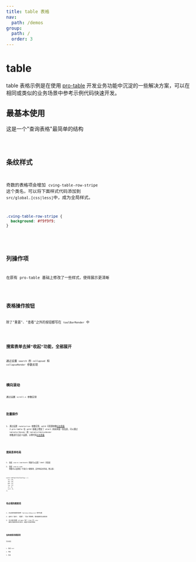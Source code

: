 ```yaml
---
title: table 表格
nav:
  path: /demos
group:
  path: /
  order: 3
---
```


# table

table 表格示例是在使用 [pro-table](https://procomponents.ant.design/components/table) 开发业务功能中沉淀的一些解决方案，可以在相同或类似的业务场景中参考示例代码快速开发。

## 最基本使用

这是一个"查询表格"最简单的结构

<code src="../table/simple.tsx" background="#f5f5f5" />

## 条纹样式

奇数的表格项会增加 `cving-table-row-stripe` 这个类名，可以将下面样式代码添加到 `src/global.[css|less]`中，成为全局样式。

```css
.cving-table-row-stripe {
  background: #f9f9f9;
}
```

<code src="../table/stripe.tsx" background="#f5f5f5" />

## 列操作项

在原有 pro-table 基础上修改了一些样式，使得展示更清晰

<code src="../table/columnOpera.tsx" background="#f5f5f5" />

## 表格操作按钮

除了"重置"、"查看"之外的按钮都写在 `toolBarRender` 中

<code src="../table/tableOpera.tsx" background="#f5f5f5" />

## 搜索表单去掉"收起"功能，全部展开

通过设置 `search` 的 `collapsed` 和 `collapseRender` 参数实现

<code src="../table/searchCollapse.tsx" background="#f5f5f5" />

## 横向滚动

通过设置 `scroll.x` 参数实现

<code src="../table/tableScroll.tsx" background="#f5f5f5" />

## 批量操作

1. 通过设置 `rowSelection` 参数实现，antd 可配置参数[点击查看](https://ant-design.gitee.io/components/table-cn/#rowSelection)
   2.pro-table 在 antd 基础上增加了 alert 用来承载一些信息，可以通过 `tableAlertRender` 和 `tableAlertOptionRender` 参数进行自定义设置，示例代码[点击查看](https://procomponents.ant.design/components/table#%E6%89%B9%E9%87%8F%E6%93%8D%E4%BD%9C)

<code src="../table/rowSelection.tsx" background="#f5f5f5" />

## 搜索表单布局

1. 改变 `search.labelWidth` 参数可以设置 label 的宽度
2. 改变 `search.span` 参数可以设置每一行放几个搜索项，支持响应式布局，默认值：

```tsx | pure
const defaultColConfig = {
  xs: 24,
  sm: 24,
  md: 12,
  lg: 12,
  xl: 8,
  xxl: 6,
};
```

<code src="../table/searchFormLayout.tsx" background="#f5f5f5" />

## 有必填的搜索项

1. 对必填的搜索项使用 `TableSearchRequired` 组件包裹
2. 自定义"查询"、"重置"、"导出"等按钮，增加搜索项必填校验
3. 可以通过配置 columns 每个 item 的 `order` 属性对搜索项进行排序，权重大的排序靠前

<code src="../table/searchQueryRequired.tsx" background="#f5f5f5" />

## 各种类型的搜索项

包含类型：

1. 普通 text
2. 单选
3. 多选

<code src="../table/valueType.tsx" background="#f5f5f5" />

